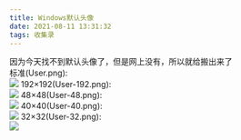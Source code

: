 ```yaml
---
title: Windows默认头像
date: 2021-08-11 13:31:32
tags: 收集录
---
```

因为今天找不到默认头像了，但是网上没有，所以就给搬出来了<br />
标准(User.png):<br />
<img src="//i.huahuo-cn.tk/Windows/user.png"/>
192×192(User-192.png):<br />
<img src="//i.huahuo-cn.tk/Windows/user-192.png"/>
48×48(User-48.png):<br />
<img src="//i.huahuo-cn.tk/Windows/user-48.png"/>
40×40(User-40.png):<br />
<img src="//i.huahuo-cn.tk/Windows/user-40.png"/>
32×32(User-32.png):<br />
<img src="//i.huahuo-cn.tk/Windows/user-32.png"/>
